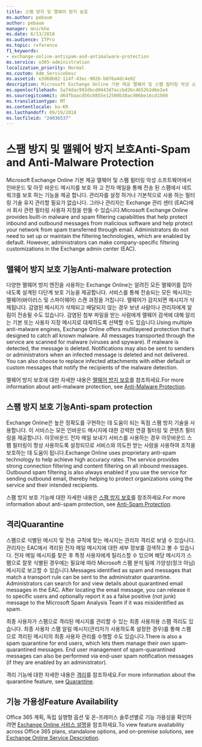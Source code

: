 ```yaml
---
title: 스팸 방지 및 맬웨어 방지 보호
ms.author: pebaum
author: pebaum
manager: mnirkhe
ms.date: 6/13/2018
ms.audience: ITPro
ms.topic: reference
f1_keywords:
- exchange-online-antispam-and-antimalware-protection
ms.service: o365-administration
localization_priority: Normal
ms.custom: Adm_ServiceDesc
ms.assetid: e3d68b82-114f-43ec-9026-b076a4dc4e02
description: Microsoft Exchange Online 기본 제공 맬웨어 및 스팸 필터링 악성 소프트웨어에서 인바운드 및 아웃 바운드 메시지를 보호 하 고 전자 메일을 통해 전송 된 스팸에서 네트워크를 보호 하는 기능을 제공 합니다. 관리자를 설정 하거나 기본적으로 사용 하는 필터링 기술 유지 관리할 필요가 없습니다. 그러나 관리자는 Exchange 관리 센터 (EAC)에서 회사 관련 필터링 사용자 지정을 만들 수 있습니다.
ms.openlocfilehash: 5a74dac993dbcd0443d7accbd26c4652b2d6e3a4
ms.sourcegitcommit: d6dfbaacd56c0855e12500b38acd06be16cd1560
ms.translationtype: MT
ms.contentlocale: ko-KR
ms.lasthandoff: 09/19/2018
ms.locfileid: "24036537"
---
```

# <a name="anti-spam-and-anti-malware-protection"></a><span data-ttu-id="2484a-105">스팸 방지 및 맬웨어 방지 보호</span><span class="sxs-lookup"><span data-stu-id="2484a-105">Anti-Spam and Anti-Malware Protection</span></span>

<span data-ttu-id="2484a-p102">Microsoft Exchange Online 기본 제공 맬웨어 및 스팸 필터링 악성 소프트웨어에서 인바운드 및 아웃 바운드 메시지를 보호 하 고 전자 메일을 통해 전송 된 스팸에서 네트워크를 보호 하는 기능을 제공 합니다. 관리자를 설정 하거나 기본적으로 사용 하는 필터링 기술 유지 관리할 필요가 없습니다. 그러나 관리자는 Exchange 관리 센터 (EAC)에서 회사 관련 필터링 사용자 지정을 만들 수 있습니다.</span><span class="sxs-lookup"><span data-stu-id="2484a-p102">Microsoft Exchange Online provides built-in malware and spam filtering capabilities that help protect inbound and outbound messages from malicious software and help protect your network from spam transferred through email. Administrators do not need to set up or maintain the filtering technologies, which are enabled by default. However, administrators can make company-specific filtering customizations in the Exchange admin center (EAC).</span></span>
  
## <a name="anti-malware-protection"></a><span data-ttu-id="2484a-109">맬웨어 방지 보호 기능</span><span class="sxs-lookup"><span data-stu-id="2484a-109">Anti-malware protection</span></span>

<span data-ttu-id="2484a-p103">다양한 맬웨어 방지 엔진을 사용하는 Exchange Online는 알려진 모든 맬웨어를 잡아내도록 설계된 다단계 보호 기능을 제공합니다. 서비스를 통해 전송되는 모든 메시지는 맬웨어(바이러스 및 스파이웨어) 스캔 과정을 거칩니다. 맬웨어가 감지되면 메시지가 삭제됩니다. 감염된 메시지가 삭제되고 배달되지 않는 경우 보낸 사람이나 관리자에게 알림이 전송될 수도 있습니다. 감염된 첨부 파일을 받는 사람에게 맬웨어 검색에 대해 알리는 기본 또는 사용자 지정 메시지로 대체하도록 선택할 수도 있습니다.</span><span class="sxs-lookup"><span data-stu-id="2484a-p103">Using multiple anti-malware engines, Exchange Online offers multilayered protection that's designed to catch all known malware. All messages transported through the service are scanned for malware (viruses and spyware). If malware is detected, the message is deleted. Notifications may also be sent to senders or administrators when an infected message is deleted and not delivered. You can also choose to replace infected attachments with either default or custom messages that notify the recipients of the malware detection.</span></span>
  
<span data-ttu-id="2484a-115">맬웨어 방지 보호에 대한 자세한 내용은 [맬웨어 방지 보호](https://go.microsoft.com/fwlink/p/?LinkId=271753)를 참조하세요.</span><span class="sxs-lookup"><span data-stu-id="2484a-115">For more information about anti-malware protection, see [Anti-Malware Protection](https://go.microsoft.com/fwlink/p/?LinkId=271753).</span></span>
  
## <a name="anti-spam-protection"></a><span data-ttu-id="2484a-116">스팸 방지 보호 기능</span><span class="sxs-lookup"><span data-stu-id="2484a-116">Anti-spam protection</span></span>

<span data-ttu-id="2484a-p104">Exchange Online은 높은 정확도를 구현하는 데 도움이 되는 독점 스팸 방지 기술을 사용합니다. 이 서비스는 모든 인바운드 메시지에 대한 강력한 연결 필터링 및 콘텐츠 필터링을 제공합니다. 아웃바운드 전자 메일 보내기 서비스를 사용하는 경우 아웃바운드 스팸 필터링이 항상 사용하도록 설정되므로 서비스와 의도한 받는 사람을 사용하여 조직을 보호하는 데 도움이 됩니다.</span><span class="sxs-lookup"><span data-stu-id="2484a-p104">Exchange Online uses proprietary anti-spam technology to help achieve high accuracy rates. The service provides strong connection filtering and content filtering on all inbound messages. Outbound spam filtering is also always enabled if you use the service for sending outbound email, thereby helping to protect organizations using the service and their intended recipients.</span></span>
  
<span data-ttu-id="2484a-120">스팸 방지 보호 기능에 대한 자세한 내용은 [스팸 방지 보호](https://support.office.com/en-us/article/Office-365-Email-Anti-Spam-Protection-6a601501-a6a8-4559-b2e7-56b59c96a586?ui=en-US&amp;rs=en-US&amp;ad=US)를 참조하세요.</span><span class="sxs-lookup"><span data-stu-id="2484a-120">For more information about anti-spam protection, see [Anti-Spam Protection](https://support.office.com/en-us/article/Office-365-Email-Anti-Spam-Protection-6a601501-a6a8-4559-b2e7-56b59c96a586?ui=en-US&amp;rs=en-US&amp;ad=US).</span></span>
  
## <a name="quarantine"></a><span data-ttu-id="2484a-121">격리</span><span class="sxs-lookup"><span data-stu-id="2484a-121">Quarantine</span></span>

<span data-ttu-id="2484a-p105">스팸으로 식별된 메시지 및 전송 규칙에 맞는 메시지는 관리자 격리로 보낼 수 있습니다. 관리자는 EAC에서 격리된 전자 메일 메시지에 대한 세부 정보를 검색하고 볼 수 있습니다. 전자 메일 메시지를 찾은 후 특정 사용자에게 릴리스할 수 있으며 해당 메시지가 스팸으로 잘못 식별된 경우에는 필요에 따라 Microsoft 스팸 분석 팀에 가양성(정크 아님) 메시지로 보고할 수 있습니다.</span><span class="sxs-lookup"><span data-stu-id="2484a-p105">Messages identified as spam and messages that match a transport rule can be sent to the administrator quarantine. Administrators can search for and view details about quarantined email messages in the EAC. After locating the email message, you can release it to specific users and optionally report it as a false positive (not junk) message to the Microsoft Spam Analysis Team if it was misidentified as spam.</span></span>
  
<span data-ttu-id="2484a-p106">최종 사용자가 스팸으로 격리된 메시지를 관리할 수 있는 최종 사용자용 스팸 격리도 있습니다. 최종 사용자 스팸 알림 메시지(관리자가 사용하도록 설정한 경우)를 통해 스팸으로 격리된 메시지의 최종 사용자 관리를 수행할 수도 있습니다.</span><span class="sxs-lookup"><span data-stu-id="2484a-p106">There is also a spam quarantine for end users, which lets them manage their own spam-quarantined messages. End user management of spam-quarantined messages can also be performed via end-user spam notification messages (if they are enabled by an administrator).</span></span>
  
<span data-ttu-id="2484a-127">격리 기능에 대한 자세한 내용은 [격리](https://go.microsoft.com/fwlink/p/?LinkId=271755)를 참조하세요.</span><span class="sxs-lookup"><span data-stu-id="2484a-127">For more information about the quarantine feature, see [Quarantine](https://go.microsoft.com/fwlink/p/?LinkId=271755).</span></span>
  
## <a name="feature-availability"></a><span data-ttu-id="2484a-128">기능 가용성</span><span class="sxs-lookup"><span data-stu-id="2484a-128">Feature Availability</span></span>

<span data-ttu-id="2484a-129">Office 365 계획, 독립 실행형 옵션 및 온-프레미스 솔루션별로 기능 가용성을 확인하려면 [Exchange Online 서비스 설명](exchange-online-service-description.md)을 참조하세요.</span><span class="sxs-lookup"><span data-stu-id="2484a-129">To view feature availability across Office 365 plans, standalone options, and on-premise solutions, see [Exchange Online Service Description](exchange-online-service-description.md).</span></span>
  

